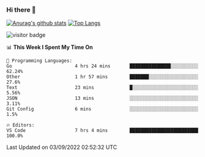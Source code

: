 ### Hi there 👋

<!--
**Akelio-zhang/akelio-zhang** is a ✨ _special_ ✨ repository because its `README.md` (this file) appears on your GitHub profile.

Here are some ideas to get you started:

- 🔭 I’m currently working on ...
- 🌱 I’m currently learning ...
- 👯 I’m looking to collaborate on ...
- 🤔 I’m looking for help with ...
- 💬 Ask me about ...
- 📫 How to reach me: ...
- 😄 Pronouns: ...
- ⚡ Fun fact: ...
-->

[![Anurag's github stats](https://github-readme-stats.vercel.app/api?username=akelio-zhang&line_height=24&hide=contribs&show_icons=true&count_private=true)](https://github.com/anuraghazra/github-readme-stats)
[![Top Langs](https://github-readme-stats.vercel.app/api/top-langs/?username=akelio-zhang&card_width=240&layout=compact&hide=html)](https://github.com/anuraghazra/github-readme-stats)


![visitor badge](https://komarev.com/ghpvc/?username=akelio-zhang&label=PROFILE+VIEWS&style=for-the-badge)
<!--START_SECTION:waka-->
📊 **This Week I Spent My Time On** 

```text
💬 Programming Languages: 
Go                       4 hrs 24 mins       ███████████████░░░░░░░░░░   62.24% 
Other                    1 hr 57 mins        ███████░░░░░░░░░░░░░░░░░░   27.6% 
Text                     23 mins             █░░░░░░░░░░░░░░░░░░░░░░░░   5.56% 
JSON                     13 mins             ░░░░░░░░░░░░░░░░░░░░░░░░░   3.11% 
Git Config               6 mins              ░░░░░░░░░░░░░░░░░░░░░░░░░   1.5%

🔥 Editors: 
VS Code                  7 hrs 4 mins        █████████████████████████   100.0%

```


 Last Updated on 03/09/2022 02:52:32 UTC
<!--END_SECTION:waka-->


